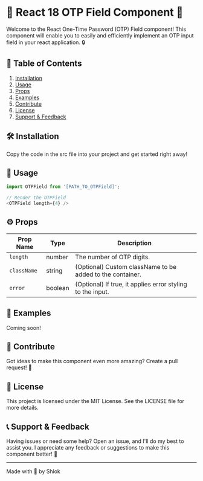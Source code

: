 # 🚀 React 18 OTP Field Component 🚀

Welcome to the React One-Time Password (OTP) Field component! This component will enable you to easily and efficiently implement an OTP input field in your react application. 🔒

## 📖 Table of Contents

1. [Installation](#installation)
2. [Usage](#usage)
3. [Props](#props)
4. [Examples](#examples)
5. [Contribute](#contribute)
6. [License](#license)
7. [Support & Feedback](#support-feedback)

## 🛠 Installation <a name="installation"></a>

Copy the code in the src file into your project and get started right away!

## 🎯 Usage <a name="usage"></a>

```javascript
import OTPField from '[PATH_TO_OTPField]';

// Render the OTPField
<OTPField length={4} />
```

## ⚙️ Props <a name="props"></a>

| Prop Name  | Type    | Description                                                  |
|------------|---------|--------------------------------------------------------------|
| `length`   | number  | The number of OTP digits.                                    |
| `className`| string  | (Optional) Custom className to be added to the container.     |
| `error`    | boolean | (Optional) If true, it applies error styling to the input.    |

## 🌟 Examples <a name="examples"></a>

Coming soon!

## 🤝 Contribute <a name="contribute"></a>

Got ideas to make this component even more amazing? Create a pull request! 🤝

## 📜 License <a name="license"></a>

This project is licensed under the MIT License. See the LICENSE file for more details.

## 📞 Support & Feedback <a name="support-feedback"></a>

Having issues or need some help? Open an issue, and I'll do my best to assist you. I appreciate any feedback or suggestions to make this component better! 🙌

---

Made with 💙 by Shlok
